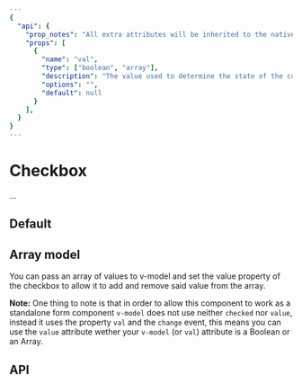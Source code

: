```yaml
---
{
  "api": {
    "prop_notes": "All extra attributes will be inherited to the native input.",
    "props": [
      {
        "name": "val",
        "type": ["boolean", "array"],
        "description": "The value used to determine the state of the component.\nIf not using v-model syntax this is the value you're aiming for.",
        "options": "",
        "default": null
      }
    ],
  }
}
---
```


# Checkbox

...

## Default

<Example>
  <component is="examples-KonCheckbox-default" />
  <template v-slot:snippet>
  
  <<< @/.vuepress/components/examples/KonCheckbox/default.vue
  
  </template>
</Example>


## Array model

You can pass an array of values to v-model and set the value property of the checkbox to allow it to add and remove said value from the array.

__Note:__ One thing to note is that in order to allow this component to work as a standalone form component `v-model` does not use neither `checked` nor `value`, instead it uses the property `val` and the `change` event, this means you can use the `value` attribute wether your `v-model` (or `val`) attribute is a Boolean or an Array.

<Example>
  <component is="examples-KonCheckbox-array" />
  <template v-slot:snippet>
  
  <<< @/.vuepress/components/examples/KonCheckbox/array.vue
  
  </template>
</Example>

## API

<API component="KonCheckbox" />
